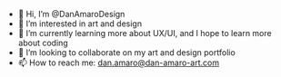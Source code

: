 - 👋 Hi, I’m @DanAmaroDesign
- 👀 I’m interested in art and design
- 🌱 I’m currently learning more about UX/UI, and I hope to learn more about coding
- 💞️ I’m looking to collaborate on my art and design portfolio
- 📫 How to reach me: dan.amaro@dan-amaro-art.com

<!---
DanAmaroDesign/DanAmaroDesign is a ✨ special ✨ repository because its `README.md` (this file) appears on your GitHub profile.
You can click the Preview link to take a look at your changes.
--->
